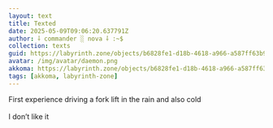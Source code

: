 ```yaml
---
layout: text
title: Texted
date: 2025-05-09T09:06:20.637791Z
author: ⸸ commander ░ nova ⸸ :~$
collection: texts
guid: https://labyrinth.zone/objects/b6828fe1-d18b-4618-a966-a587ff63b917
avatar: /img/avatar/daemon.png
akkoma: https://labyrinth.zone/objects/b6828fe1-d18b-4618-a966-a587ff63b917
tags: [akkoma, labyrinth-zone]
---
```


<p>First experience driving a fork lift in the rain and also cold<br><br>I don’t like it</p>